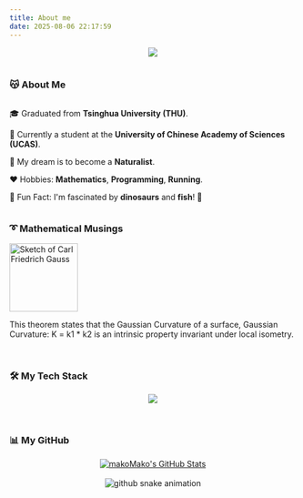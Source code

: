 ```yaml
---
title: About me 
date: 2025-08-06 22:17:59
---
```


<div align="center">
  <a href="https://git.io/typing-svg">
    <img src="https://readme-typing-svg.demolab.com?font=Fira+Code&size=25&pause=1000&color=853DF7&Center=true&vCenter=true&random=true&width=360&height=40&lines=Hi+there,+I+am+makoMako~">
  </a>
</div>

<br>


### 😽 About Me
<div align="center" style="text-align: left; display: inline-block;">

 🎓 Graduated from **Tsinghua University (THU)**.
 
 🌱 Currently a student at the **University of Chinese Academy of Sciences (UCAS)**.
 
 🔭 My dream is to become a **Naturalist**.
 
 ❤️ Hobbies: **Mathematics**, **Programming**, **Running**.
 
 🦖 Fun Fact: I'm fascinated by **dinosaurs** and **fish**! 🐠

</div>

<br>

### ➰ Mathematical Musings



  <img src="https://raw.githubusercontent.com/zhu-jl18/zhu-jl18/main/assets/Gauss.png" width="120" alt="Sketch of Carl Friedrich Gauss">

This theorem states that the Gaussian Curvature of a surface, Gaussian Curvature: K = k1 * k2 is an intrinsic property invariant under local isometry.

       
       
    
<br>

### 🛠️ My Tech Stack
<p align="center">
  <a href="https://skillicons.dev">
    <img src="https://skillicons.dev/icons?i=python,cpp,java,js,html,css,latex,vscode,git&perline=9" />
  </a>
</p>

<br>

### 📊 My GitHub 

<!-- New Section: Recent Blog Posts (Automated) -->
  <div align="center" >
     <a href="https://github.com/anuraghazra/github-readme-stats">
        <img 
          alt="makoMako's GitHub Stats"
          src="https://github-readme-stats.vercel.app/api?username=zhu-jl18&show_icons=true&theme=buefy&icon_color=20B2AA&rank_icon=github&title_color=20B2AA&text_color=718096"
        />
    </a>
  </div>
  


<br>

<div align="center">
  <picture>
    <source media="(prefers-color-scheme: dark)" srcset="https://raw.githubusercontent.com/zhu-jl18/zhu-jl18/output/github-snake-dark.svg" />
    <source media="(prefers-color-scheme: light)" srcset="https://raw.githubusercontent.com/zhu-jl18/zhu-jl18/output/github-snake.svg" />
    <img alt="github snake animation" src="https://raw.githubusercontent.com/zhu-jl18/zhu-jl18/output/github-snake.svg" />
  </picture>
</div>

<br>
